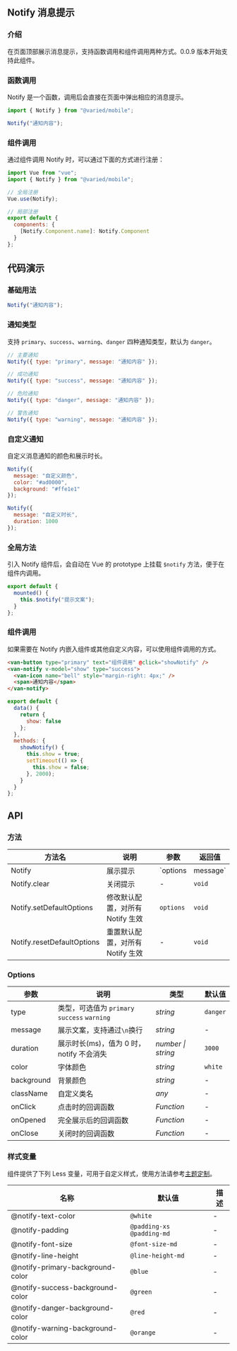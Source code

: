 ## Notify 消息提示

### 介绍

在页面顶部展示消息提示，支持函数调用和组件调用两种方式。0.0.9 版本开始支持此组件。

### 函数调用

Notify 是一个函数，调用后会直接在页面中弹出相应的消息提示。

```js
import { Notify } from "@varied/mobile";

Notify("通知内容");
```

### 组件调用

通过组件调用 Notify 时，可以通过下面的方式进行注册：

```js
import Vue from "vue";
import { Notify } from "@varied/mobile";

// 全局注册
Vue.use(Notify);

// 局部注册
export default {
  components: {
    [Notify.Component.name]: Notify.Component
  }
};
```

## 代码演示

### 基础用法

```js
Notify("通知内容");
```

### 通知类型

支持 `primary`、`success`、`warning`、`danger` 四种通知类型，默认为 `danger`。

```js
// 主要通知
Notify({ type: "primary", message: "通知内容" });

// 成功通知
Notify({ type: "success", message: "通知内容" });

// 危险通知
Notify({ type: "danger", message: "通知内容" });

// 警告通知
Notify({ type: "warning", message: "通知内容" });
```

### 自定义通知

自定义消息通知的颜色和展示时长。

```js
Notify({
  message: "自定义颜色",
  color: "#ad0000",
  background: "#ffe1e1"
});

Notify({
  message: "自定义时长",
  duration: 1000
});
```

### 全局方法

引入 Notify 组件后，会自动在 Vue 的 prototype 上挂载 `$notify` 方法，便于在组件内调用。

```js
export default {
  mounted() {
    this.$notify("提示文案");
  }
};
```

### 组件调用

如果需要在 Notify 内嵌入组件或其他自定义内容，可以使用组件调用的方式。

```html
<van-button type="primary" text="组件调用" @click="showNotify" />
<van-notify v-model="show" type="success">
  <van-icon name="bell" style="margin-right: 4px;" />
  <span>通知内容</span>
</van-notify>
```

```js
export default {
  data() {
    return {
      show: false
    };
  },
  methods: {
    showNotify() {
      this.show = true;
      setTimeout(() => {
        this.show = false;
      }, 2000);
    }
  }
};
```

## API

### 方法

| 方法名                     | 说明                             | 参数                | 返回值      |
| -------------------------- | -------------------------------- | ------------------- | ----------- |
| Notify                     | 展示提示                         | `options | message` | notify 实例 |
| Notify.clear               | 关闭提示                         | -                   | `void`      |
| Notify.setDefaultOptions   | 修改默认配置，对所有 Notify 生效 | `options`           | `void`      |
| Notify.resetDefaultOptions | 重置默认配置，对所有 Notify 生效 | -                   | `void`      |

### Options

| 参数       | 说明                                         | 类型               | 默认值   |
| ---------- | -------------------------------------------- | ------------------ | -------- |
| type       | 类型，可选值为 `primary` `success` `warning` | _string_           | `danger` |
| message    | 展示文案，支持通过`\n`换行                   | _string_           | -        |
| duration   | 展示时长(ms)，值为 0 时，notify 不会消失     | _number \| string_ | `3000`   |
| color      | 字体颜色                                     | _string_           | `white`  |
| background | 背景颜色                                     | _string_           | -        |
| className  | 自定义类名                                   | _any_              | -        |
| onClick    | 点击时的回调函数                             | _Function_         | -        |
| onOpened   | 完全展示后的回调函数                         | _Function_         | -        |
| onClose    | 关闭时的回调函数                             | _Function_         | -        |

### 样式变量

组件提供了下列 Less 变量，可用于自定义样式，使用方法请参考[主题定制](#/theme)。

| 名称                             | 默认值                    | 描述 |
| -------------------------------- | ------------------------- | ---- |
| @notify-text-color               | `@white`                  | -    |
| @notify-padding                  | `@padding-xs @padding-md` | -    |
| @notify-font-size                | `@font-size-md`           | -    |
| @notify-line-height              | `@line-height-md`         | -    |
| @notify-primary-background-color | `@blue`                   | -    |
| @notify-success-background-color | `@green`                  | -    |
| @notify-danger-background-color  | `@red`                    | -    |
| @notify-warning-background-color | `@orange`                 | -    |

